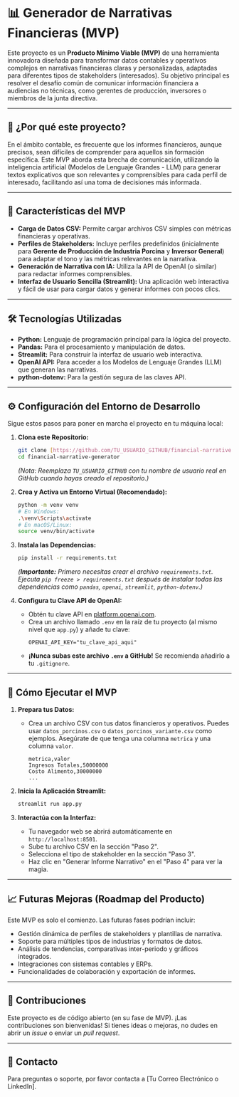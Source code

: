# 📊 Generador de Narrativas Financieras (MVP)

Este proyecto es un **Producto Mínimo Viable (MVP)** de una herramienta innovadora diseñada para transformar datos contables y operativos complejos en narrativas financieras claras y personalizadas, adaptadas para diferentes tipos de stakeholders (interesados). Su objetivo principal es resolver el desafío común de comunicar información financiera a audiencias no técnicas, como gerentes de producción, inversores o miembros de la junta directiva.

---

## 🌟 ¿Por qué este proyecto?

En el ámbito contable, es frecuente que los informes financieros, aunque precisos, sean difíciles de comprender para aquellos sin formación específica. Este MVP aborda esta brecha de comunicación, utilizando la inteligencia artificial (Modelos de Lenguaje Grandes - LLM) para generar textos explicativos que son relevantes y comprensibles para cada perfil de interesado, facilitando así una toma de decisiones más informada.

---

## 🚀 Características del MVP

* **Carga de Datos CSV:** Permite cargar archivos CSV simples con métricas financieras y operativas.
* **Perfiles de Stakeholders:** Incluye perfiles predefinidos (inicialmente para **Gerente de Producción de Industria Porcina** y **Inversor General**) para adaptar el tono y las métricas relevantes en la narrativa.
* **Generación de Narrativa con IA:** Utiliza la API de OpenAI (o similar) para redactar informes comprensibles.
* **Interfaz de Usuario Sencilla (Streamlit):** Una aplicación web interactiva y fácil de usar para cargar datos y generar informes con pocos clics.

---

## 🛠️ Tecnologías Utilizadas

* **Python:** Lenguaje de programación principal para la lógica del proyecto.
* **Pandas:** Para el procesamiento y manipulación de datos.
* **Streamlit:** Para construir la interfaz de usuario web interactiva.
* **OpenAI API:** Para acceder a los Modelos de Lenguaje Grandes (LLM) que generan las narrativas.
* **python-dotenv:** Para la gestión segura de las claves API.

---

## ⚙️ Configuración del Entorno de Desarrollo

Sigue estos pasos para poner en marcha el proyecto en tu máquina local:

1.  **Clona este Repositorio:**
    ```bash
    git clone [https://github.com/TU_USUARIO_GITHUB/financial-narrative-generator.git](https://github.com/TU_USUARIO_GITHUB/financial-narrative-generator.git)
    cd financial-narrative-generator
    ```
    *(Nota: Reemplaza `TU_USUARIO_GITHUB` con tu nombre de usuario real en GitHub cuando hayas creado el repositorio.)*

2.  **Crea y Activa un Entorno Virtual (Recomendado):**
    ```bash
    python -m venv venv
    # En Windows:
    .\venv\Scripts\activate
    # En macOS/Linux:
    source venv/bin/activate
    ```

3.  **Instala las Dependencias:**
    ```bash
    pip install -r requirements.txt
    ```
    *(**Importante:** Primero necesitas crear el archivo `requirements.txt`. Ejecuta `pip freeze > requirements.txt` después de instalar todas las dependencias como `pandas`, `openai`, `streamlit`, `python-dotenv`.)*

4.  **Configura tu Clave API de OpenAI:**
    * Obtén tu clave API en [platform.openai.com](https://platform.openai.com/).
    * Crea un archivo llamado `.env` en la raíz de tu proyecto (al mismo nivel que `app.py`) y añade tu clave:
        ```
        OPENAI_API_KEY="tu_clave_api_aqui"
        ```
    * **¡Nunca subas este archivo `.env` a GitHub!** Se recomienda añadirlo a tu `.gitignore`.

---

## 🚀 Cómo Ejecutar el MVP

1.  **Prepara tus Datos:**
    * Crea un archivo CSV con tus datos financieros y operativos. Puedes usar `datos_porcinos.csv` o `datos_porcinos_variante.csv` como ejemplos. Asegúrate de que tenga una columna `metrica` y una columna `valor`.
        ```csv
        metrica,valor
        Ingresos Totales,50000000
        Costo Alimento,30000000
        ...
        ```

2.  **Inicia la Aplicación Streamlit:**
    ```bash
    streamlit run app.py
    ```

3.  **Interactúa con la Interfaz:**
    * Tu navegador web se abrirá automáticamente en `http://localhost:8501`.
    * Sube tu archivo CSV en la sección "Paso 2".
    * Selecciona el tipo de stakeholder en la sección "Paso 3".
    * Haz clic en "Generar Informe Narrativo" en el "Paso 4" para ver la magia.

---

## 📈 Futuras Mejoras (Roadmap del Producto)

Este MVP es solo el comienzo. Las futuras fases podrían incluir:

* Gestión dinámica de perfiles de stakeholders y plantillas de narrativa.
* Soporte para múltiples tipos de industrias y formatos de datos.
* Análisis de tendencias, comparativas inter-periodo y gráficos integrados.
* Integraciones con sistemas contables y ERPs.
* Funcionalidades de colaboración y exportación de informes.

---

## 🤝 Contribuciones

Este proyecto es de código abierto (en su fase de MVP). ¡Las contribuciones son bienvenidas! Si tienes ideas o mejoras, no dudes en abrir un *issue* o enviar un *pull request*.

---

## 📧 Contacto

Para preguntas o soporte, por favor contacta a [Tu Correo Electrónico o LinkedIn].